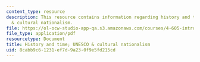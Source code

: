 ```yaml
---
content_type: resource
description: This resource contains information regarding history and time UNESCO
  & cultural nationalism.
file: https://ol-ocw-studio-app-qa.s3.amazonaws.com/courses/4-605-introduction-to-the-history-and-theory-of-architecture-spring-2012/8cabb9c61231ef7d9a230f9e5fd215cd_MIT4_605S12_lec23.pdf
file_type: application/pdf
resourcetype: Document
title: History and time; UNESCO & cultural nationalism
uid: 8cabb9c6-1231-ef7d-9a23-0f9e5fd215cd
---
```

